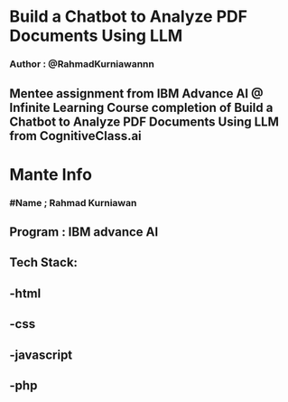 # Build a Chatbot to Analyze PDF Documents Using LLM

### Author : @RahmadKurniawannn

## Mentee assignment from IBM Advance AI @ Infinite Learning Course completion of Build a Chatbot to Analyze PDF Documents Using LLM from CognitiveClass.ai

# Mante Info

### #Name ; Rahmad Kurniawan

## Program : IBM advance AI

## Tech Stack:

## -html 
## -css 
## -javascript
## -php
